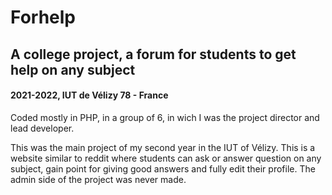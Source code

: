 # Forhelp
## A college project, a forum for students to get help on any subject
#### 2021-2022, IUT de Vélizy 78 - France

Coded mostly in PHP, in a group of 6, in wich I was the project director and lead developer.

This was the main project of my second year in the IUT of Vélizy. This is a website similar to reddit where students can ask or answer question on any subject, gain point for giving good answers and fully edit their profile. The admin side of the project was never made.
